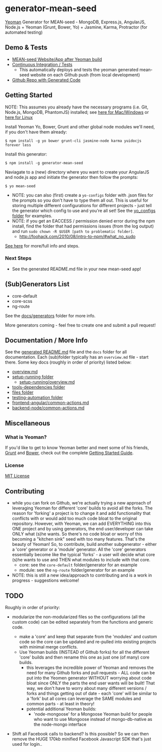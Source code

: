 # generator-mean-seed

[Yeoman](http://yeoman.io) Generator for MEAN-seed - MongoDB, Express.js, AngularJS, Node.js + Yeoman (Grunt, Bower, Yo) + Jasmine, Karma, Protractor (for automated testing)


## Demo & Tests
- [MEAN-seed Website/App after Yeoman build](http://198.199.118.44:3000/)
- [Continuous Integration / Tests](http://198.199.118.44:3010/)
	- This automatically deploys and tests the yeoman generated mean-seed website on each Github push (from local development)
- [Github Repo with Generated Code](https://github.com/jackrabbitsgroup/mean-seed-gen)
	
	
	
## Getting Started

NOTE: This assumes you already have the necessary programs (i.e. Git, Node.js, MongoDB, PhantomJS) installed; see [here for Mac/Windows](https://github.com/jackrabbitsgroup/generator-mean-seed/blob/master/core-default/templates/docs/setup-server-windows-mac.md) or [here for Linux](https://github.com/jackrabbitsgroup/generator-mean-seed/blob/master/core-default/templates/docs/setup-server-linux.md)

Install Yeoman Yo, Bower, Grunt and other global node modules we'll need, if you don't have them already:
```
$ npm install -g yo bower grunt-cli jasmine-node karma yuidocjs forever less
```

Install this generator:
```
$ npm install -g generator-mean-seed
```

Naviagate to a (new) directory where you want to create your AngularJS and node.js app and initiate the generator then follow the prompts:
```
$ yo mean-seed
```

- NOTE: you can also (first) create a `yo-configs` folder with .json files for the prompts so you don't have to type them all out. This is useful for storing multiple different configurations for different projects - just tell the generator which config to use and you're all set! See the [yo_configs folder](https://github.com/jackrabbitsgroup/generator-mean-seed/tree/master/yo-configs) for examples.
- NOTE: if you get an EACCESS / permission denied error during the npm install, find the folder that had permissions issues (from the log output) and run `sudo chown -R $USER [path to problematic folder]`.
	- http://foohack.com/2010/08/intro-to-npm/#what_no_sudo

[See here](https://github.com/jackrabbitsgroup/generator-mean-seed/blob/master/core-default/templates/_README.md) for more/full info and steps.

### Next Steps
- See the generated README.md file in your new mean-seed app!



## (Sub)Generators List

- core-default
- core-scss
- ng-route

See the [docs/generators](docs/generators) folder for more info.

More generators coming - feel free to create one and submit a pull request!



## Documentation / More Info
See the [generated README.md](https://github.com/jackrabbitsgroup/generator-mean-seed/blob/master/core-default/templates/_README.md) file and the `docs` folder for all documentation. Each (sub)folder typically has an `overview.md` file - start there. Some key docs (roughly in order of priority) listed below:

- [overview.md](https://github.com/jackrabbitsgroup/generator-mean-seed/blob/master/core-default/templates/docs/overview.md)
- [setup-running folder](https://github.com/jackrabbitsgroup/generator-mean-seed/blob/master/core-default/templates/docs/setup-running/)
	- [setup-running/overview.md](https://github.com/jackrabbitsgroup/generator-mean-seed/blob/master/core-default/templates/docs/setup-running/overview.md)
- [tools-dependencies folder](https://github.com/jackrabbitsgroup/generator-mean-seed/blob/master/core-default/templates/docs/tools-dependencies/)
- [files folder](https://github.com/jackrabbitsgroup/generator-mean-seed/blob/master/core-default/templates/docs/files/)
- [testing-automation folder](https://github.com/jackrabbitsgroup/generator-mean-seed/blob/master/core-default/templates/docs/testing-automation/)
- [frontend-angular/common-actions.md](https://github.com/jackrabbitsgroup/generator-mean-seed/blob/master/core-default/templates/docs/frontend-angular/common-actions.md)
- [backend-node/common-actions.md](https://github.com/jackrabbitsgroup/generator-mean-seed/blob/master/core-default/templates/docs/backend-node/common-actions.md)


## Miscellaneous

### What is Yeoman?

If you'd like to get to know Yeoman better and meet some of his friends, [Grunt](http://gruntjs.com) and [Bower](http://bower.io), check out the complete [Getting Started Guide](https://github.com/yeoman/yeoman/wiki/Getting-Started).


### License

[MIT License](http://en.wikipedia.org/wiki/MIT_License)



## Contributing
- while you can fork on Github, we're actually trying a new approach of leveraging Yeoman for different 'core' builds to avoid all the forks. The reason for 'forking' a project is to change it and add functionality that conflicts with or would add too much code bloat to the original repository. However, with Yeoman, we can add EVERYTHING into this ONE project and by using generators, the end user/developer can take ONLY what (s)he wants. So there's no code bloat or worry of this becoming a "kitchen sink" seed with too many features. That's the beauty of Yeoman! So, to contribute, build another subgenerator - either a 'core' generator or a 'module' generator. All the 'core' generators essentially become like the typical 'forks' - a user will decide what core (s)he wants to use and THEN what modules to include with that core.
	- core: see the `core-default` folder/generator for an example
	- module: see the `ng-route` folder/generator for an example
- NOTE: this is still a new idea/approach to contributing and is a work in progress - suggestions welcome!



## TODO
Roughly in order of priority:
- modularize the non-modularized files so the configurations (all the custom code) can be edited separately from the functions and generic code.
	- make a 'core' and keep that separate from the 'modules' and custom code so the core can be updated and re-pulled into existing projects with minimal merge conflicts.
	- Use Yeoman builds (INSTEAD of Github forks) for all the different 'core' builds and then rename this one as just one (of many) core builds.
		- this leverages the incredible power of Yeoman and removes the need for many Github forks and pull requests - ALL code can be put into the Yeomen generator WITHOUT worrying about code bloat since ONLY the parts the end user wants will be built! That way, we don't have to worry about many different versions / forks and things getting out of date - each 'core' will be similar to a 'fork' but all cores can leverage the SAME modules and common parts - at least in theory!
		- potential additional Yeoman builds:
			- 'node-mongoose' for a Mongoose Yeoman build for people who want to use Mongoose instead of mongo-db-native as the node-mongo interface
		

- Shift all Facebook calls to backend? Is this possible? So we can then remove the HUGE 170kb minified Facebook Javascript SDK that's just used for login..
